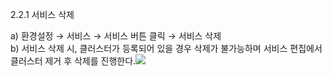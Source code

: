 2.2.1    서비스 삭제

  
a\)    환경설정 → 서비스 → 서비스     버튼 클릭 → 서비스 삭제  
b\)    서비스 삭제 시, 클러스터가 등록되어 있을 경우 삭제가 불가능하며 서비스 편집에서 클러스터 제거 후 삭제를 진행한다.![](/image.kh/image.kh/서비스삭제.png)

